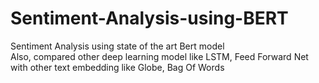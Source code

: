 # Sentiment-Analysis-using-BERT
Sentiment Analysis using state of the art Bert model</br>
Also, compared other deep learning model like LSTM, Feed Forward Net with other text embedding like Globe, Bag Of Words
